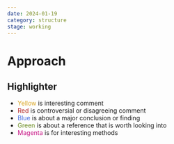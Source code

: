```yaml
---
date: 2024-01-19
category: structure
stage: working
---
```


# Approach

## Highlighter

- <font color='goldenrod'>Yellow</font> is interesting comment
- <font color='firebrick'>Red</font> is controversial or disagreeing comment
- <font color='royalblue'>Blue</font> is about a major conclusion or finding
- <font color='olivedrab'>Green</font> is about a reference that is worth looking into
- <font color='mediumvioletred'>Magenta</font> is for interesting methods